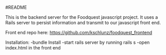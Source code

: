 #README

This is the backend server for the Foodquest javascript project. It uses a Rails server to persist information and transmit to our javascript front end.

Front end repo here: https://github.com/kschlunz/foodquest_frontend

Installation:
-bundle Install
-start rails server by running rails s
-open index.html in the front end
